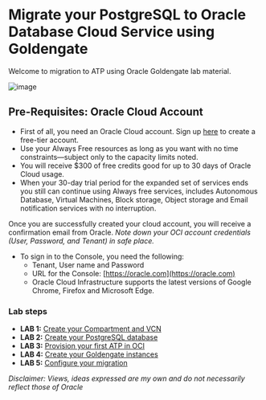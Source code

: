# Migrate your PostgreSQL to Oracle Database Cloud Service using Goldengate 

Welcome to migration to ATP using Oracle Goldengate lab material. 

![image](files/Architecture.png)


## Pre-Requisites: Oracle Cloud Account
- First of all, you need an Oracle Cloud account. Sign up [here](https://oracle.com/free) to create a free-tier account. 
- Use your Always Free resources as long as you want with no time constraints—subject only to the capacity limits noted. 
- You will receive $300 of free credits good for up to 30 days of Oracle Cloud usage. 
- When your 30-day trial period for the expanded set of services ends you still can continue using Always free services, includes Autonomous Database, Virtual Machines, Block storage, Object storage and Email notification services with no interruption.

Once you are successfully created your cloud account, you will receive a confirmation email from Oracle.
*Note down your OCI account credentials (User, Password, and Tenant) in safe place.*
- To sign in to the Console, you need the following:
  - Tenant, User name and Password
  - URL for the Console: [https://oracle.com](https://oracle.com)
  - Oracle Cloud Infrastructure supports the latest versions of Google Chrome, Firefox and Microsoft Edge.

### Lab steps

- **LAB 1:** [Create your Compartment and VCN](step1.md)
- **LAB 2:** [Create your PostgreSQL database](step2.md)
- **LAB 3:** [Provision your first ATP in OCI](step3.md)
- **LAB 4:** [Create your Goldengate instances](step4.md)
- **LAB 5:** [Configure your migration](step5.md)




*Disclaimer: Views, ideas expressed are my own and do not necessarily reflect those of Oracle*

